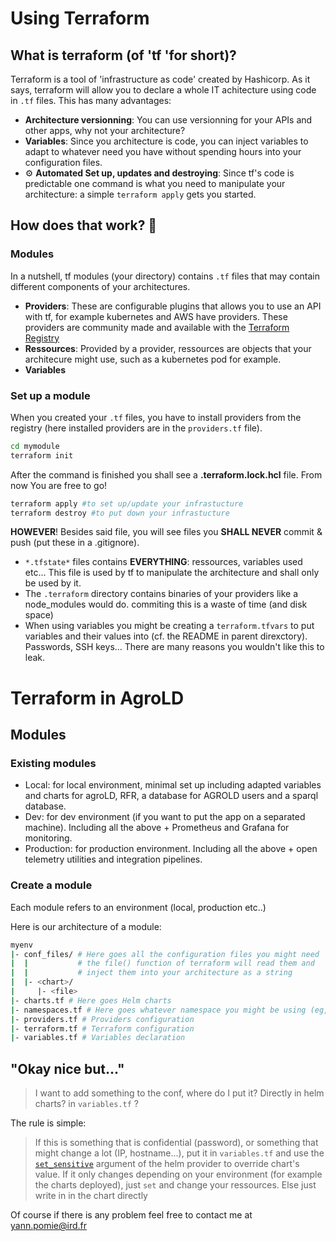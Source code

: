 # Using Terraform

## What is terraform (of 'tf 'for short)?

Terraform is a tool of 'infrastructure as code' created by Hashicorp. 
As it says, terraform will allow you to declare a whole IT achitecture using code in ``.tf`` files. This has many advantages:

- **Architecture versionning**: You can use versionning for your APIs and other apps, why not your architecture? 
- **Variables**:  Since you architecture is code, you can inject variables to adapt to whatever need you have without spending hours into your configuration files.
- ⚙️ **Automated Set up, updates and destroying**: Since tf's code is predictable one command is what you need to manipulate your architecture: a simple ``terraform apply`` gets you started.

## How does that work? 🤔

### Modules

In a nutshell, tf modules (your directory) contains ``.tf`` files that may contain different components of your architectures. 

- **Providers**: These are configurable plugins that allows you to use an API with tf, for example kubernetes and AWS have providers. These providers are community made and available with the [Terraform Registry](https://registry.terraform.io/)
- **Ressources**: Provided by a provider, ressources are objects that your architecure might use, such as a kubernetes pod for example. 
- **Variables**

### Set up a module

When you created your ``.tf`` files, you have to install providers from the registry (here installed providers are in the ``providers.tf`` file).

```bash
cd mymodule
terraform init
```

After the command is finished you shall see a **\.terraform.lock.hcl** file. From now You are free to go! 

```bash
terraform apply #to set up/update your infrastucture
terraform destroy #to put down your infrastucture
```

**HOWEVER**! Besides said file, you will see files you **SHALL NEVER** commit & push (put these in a .gitignore).

* ``*.tfstate*`` files contains **EVERYTHING**: ressources, variables used etc... This file is used by tf to manipulate the architecture and shall only be used by it.
* The ``.terraform`` directory contains binaries of your providers like a node_modules would do. commiting this is a waste of time (and disk space)
* When using variables you might be creating a ``terraform.tfvars`` to put variables and their values into (cf. the README in parent direxctory).  Passwords, SSH keys... There are many reasons you wouldn't like this to leak.

# Terraform in AgroLD

## Modules

### Existing modules

- Local: for local environment, minimal set up including adapted variables and charts for agroLD, RFR, a database for AGROLD users and a sparql database. 
- Dev: for dev environment (if you want to put the app on a separated machine). Including all the above + Prometheus and Grafana for monitoring.
- Production: for production environment. Including all the above + open telemetry utilities and integration pipelines.

### Create a module

Each module refers to an environment (local, production etc..)

Here is our architecture of a module: 
```bash
myenv
|- conf_files/ # Here goes all the configuration files you might need
|  |           # the file() function of terraform will read them and 
|  |           # inject them into your architecture as a string
|  |- <chart>/
|     |- <file>
|- charts.tf # Here goes Helm charts
|- namespaces.tf # Here goes whatever namespace you might be using (eg, kubernetes)
|- providers.tf # Providers configuration
|- terraform.tf # Terraform configuration
|- variables.tf # Variables declaration
```

## "Okay nice but..."
> I want to add something to the conf, where do I put it? Directly in helm charts? in `variables.tf` ? 

The rule is simple: 

> If this is something that is confidential (password), or something that might change a lot (IP, hostname...), put it in `variables.tf` and use the [`set_sensitive`](https://registry.terraform.io/providers/hashicorp/helm/latest/docs/resources/release#set_sensitive) argument of the helm provider to override chart's value. If it only changes depending on your environment (for example the charts deployed), just `set` and change your ressources. Else just write in in the chart directly

Of course if there is any problem feel free to contact me at yann.pomie@ird.fr